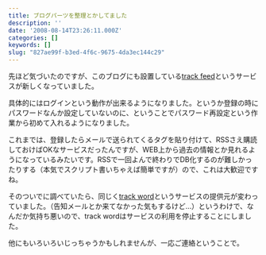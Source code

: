 ```yaml
---
title: ブログパーツを整理とかしてました
description: ''
date: '2008-08-14T23:26:11.000Z'
categories: []
keywords: []
slug: "827ae99f-b3ed-4f6c-9675-4da3ec144c29"
---
```

先ほど気づいたのですが、このブログにも設置している[track feed](http://trackfeed.com/)というサービスが新しくなっていました。

具体的にはログインという動作が出来るようになりました。というか登録の時にパスワードなんか設定していないのに、ということでパスワード再設定という作業から初めて入れるようになりました。

これまでは、登録したらメールで送られてくるタグを貼り付けて、RSSさえ購読しておけばOKなサービスだったんですが、WEB上から過去の情報とか見れるようになっているみたいです。RSSで一回よんで終わりでDB化するのが難しかったりする（本気でスクリプト書いちゃえば簡単ですが）ので、これは大歓迎ですね。

そのついでに調べていたら、同じく[track word](http://www.trackword.biz/)というサービスの提供元が変わっていました。（告知メールとか来てなかった気もするけど…）というわけで、なんだか気持ち悪いので、track wordはサービスの利用を停止することにしました。

他にもいろいろいじっちゃうかもしれませんが、一応ご連絡ということで。